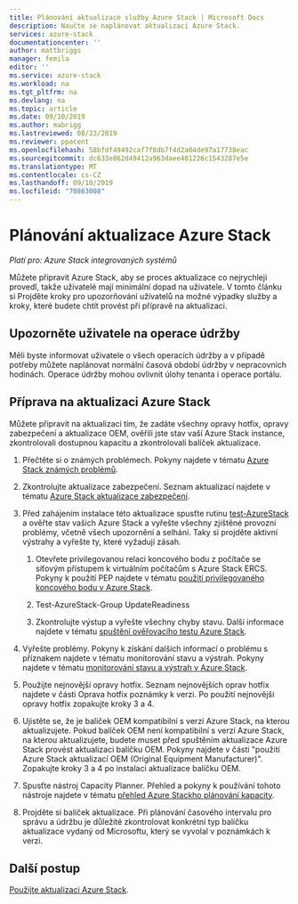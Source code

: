 ```yaml
---
title: Plánování aktualizace služby Azure Stack | Microsoft Docs
description: Naučte se naplánovat aktualizaci Azure Stack.
services: azure-stack
documentationcenter: ''
author: mattbriggs
manager: femila
editor: ''
ms.service: azure-stack
ms.workload: na
ms.tgt_pltfrm: na
ms.devlang: na
ms.topic: article
ms.date: 09/10/2019
ms.author: mabrigg
ms.lastreviewed: 08/23/2019
ms.reviewer: ppacent
ms.openlocfilehash: 58bfdf49492caf7f8db7f4d2a04de97a17738eac
ms.sourcegitcommit: dc633e862d49412a963daee481226c1543287e5e
ms.translationtype: MT
ms.contentlocale: cs-CZ
ms.lasthandoff: 09/10/2019
ms.locfileid: "70863008"
---
```

# <a name="plan-for-an-azure-stack-update"></a>Plánování aktualizace Azure Stack

*Platí pro: Azure Stack integrovaných systémů*

Můžete připravit Azure Stack, aby se proces aktualizace co nejrychleji provedl, takže uživatelé mají minimální dopad na uživatele. V tomto článku si Projděte kroky pro upozorňování uživatelů na možné výpadky služby a kroky, které budete chtít provést při přípravě na aktualizaci.

## <a name="notify-your-users-of-maintenance-operations"></a>Upozorněte uživatele na operace údržby

Měli byste informovat uživatele o všech operacích údržby a v případě potřeby můžete naplánovat normální časová období údržby v nepracovních hodinách. Operace údržby mohou ovlivnit úlohy tenanta i operace portálu.

## <a name="prepare-for-an-azure-stack-update"></a>Příprava na aktualizaci Azure Stack

Můžete připravit na aktualizaci tím, že zadáte všechny opravy hotfix, opravy zabezpečení a aktualizace OEM, ověřili jste stav vaší Azure Stack instance, zkontrolovali dostupnou kapacitu a zkontrolovali balíček aktualizace.

1. Přečtěte si o známých problémech. Pokyny najdete v tématu [Azure Stack známých problémů](https://docs.microsoft.com/azure-stack/operator/azure-stack-release-notes-known-issues-1907).

2. Zkontrolujte aktualizace zabezpečení. Seznam aktualizací najdete v tématu [Azure Stack aktualizace zabezpečení](https://docs.microsoft.com/azure-stack/operator/azure-stack-release-notes-security-updates-1907).

3. Před zahájením instalace této aktualizace spusťte rutinu [test-AzureStack](https://docs.microsoft.com/azure-stack/operator/azure-stack-diagnostic-test) a ověřte stav vašich Azure Stack a vyřešte všechny zjištěné provozní problémy, včetně všech upozornění a selhání. Taky si projděte aktivní výstrahy a vyřešte ty, které vyžadují zásah.

    1. Otevřete privilegovanou relaci koncového bodu z počítače se síťovým přístupem k virtuálním počítačům s Azure Stack ERCS. Pokyny k použití PEP najdete v tématu [použití privilegovaného koncového bodu v Azure Stack](https://docs.microsoft.com/azure-stack/operator/azure-stack-privileged-endpoint).

    2. Test-AzureStack-Group UpdateReadiness

    3. Zkontrolujte výstup a vyřešte všechny chyby stavu. Další informace najdete v tématu [spuštění ověřovacího testu Azure Stack](https://docs.microsoft.com/azure-stack/operator/azure-stack-diagnostic-test).

4. Vyřešte problémy. Pokyny k získání dalších informací o problému s příznakem najdete v tématu monitorování stavu a výstrah. Pokyny najdete v tématu [monitorování stavu a výstrah v Azure Stack](https://docs.microsoft.com/azure-stack/operator/azure-stack-monitor-health).

5. Použijte nejnovější opravy hotfix. Seznam nejnovějších oprav hotfix najdete v části Oprava hotfix poznámky k verzi. Po použití nejnovější opravy hotfix zopakujte kroky 3 a 4.

6. Ujistěte se, že je balíček OEM kompatibilní s verzí Azure Stack, na kterou aktualizujete. Pokud balíček OEM není kompatibilní s verzí Azure Stack, na kterou aktualizujete, budete muset před spuštěním aktualizace Azure Stack provést aktualizaci balíčku OEM. Pokyny najdete v části "použití Azure Stack aktualizací OEM (Original Equipment Manufacturer)". Zopakujte kroky 3 a 4 po instalaci aktualizace balíčku OEM.

7. Spusťte nástroj Capacity Planner. Přehled a pokyny k používání tohoto nástroje najdete v tématu [přehled Azure Stackho plánování kapacity](https://docs.microsoft.com/azure-stack/operator/azure-stack-capacity-planning-overview).

8. Projděte si balíček aktualizace. Při plánování časového intervalu pro správu a údržbu je důležité zkontrolovat konkrétní typ balíčku aktualizace vydaný od Microsoftu, který se vyvolal v poznámkách k verzi.

## <a name="next-steps"></a>Další postup

[Použijte aktualizaci Azure Stack](azure-stack-apply-updates.md).

